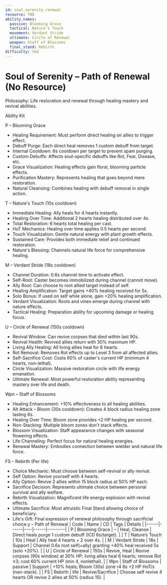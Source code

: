 ```yaml
---
id: soul.serenity.renewal
resource: TBD
ability_names:
  passive: Blooming Grace
  tactical: Nature's Touch
  movement: Verdant Stride
  ultimate: Circle of Renewal
  weapon: Staff of Blossoms
  final_stand: Rebirth
difficulty: tbd
---
```


# Soul of Serenity – Path of Renewal (No Resource)

Philosophy: Life restoration and renewal through healing mastery and revival abilities.

Ability Kit

P – Blooming Grace
- Healing Requirement: Must perform direct healing on allies to trigger effect.
- Debuff Purge: Each direct heal removes 1 custom debuff from target.
- Internal Cooldown: 6s cooldown per target to prevent spam purging.
- Custom Debuffs: Affects soul-specific debuffs like Rot, Fear, Disease, etc.
- Grace Visualization: Healing effects gain floral, blooming particle effects.
- Purification Mastery: Represents healing that goes beyond mere restoration.
- Natural Cleansing: Combines healing with debuff removal in single action.

T – Nature's Touch (10s cooldown)
- Immediate Healing: Ally heals for 4 hearts instantly.
- Healing Over Time: Additional 2 hearts healing distributed over 4s.
- Total Restoration: 6 hearts total healing per cast.
- HoT Mechanics: Healing over time applies 0.5 hearts per second.
- Touch Visualization: Gentle natural energy with plant growth effects.
- Sustained Care: Provides both immediate relief and continued restoration.
- Nature's Blessing: Channels natural life force for comprehensive healing.

M – Verdant Stride (18s cooldown)
- Channel Duration: 0.6s channel time to activate effect.
- Self-Root: Caster becomes immobilized during channel (cannot move).
- Ally Root: Can choose to root allied target instead of self.
- Healing Amplification: Target gains +40% healing received for 5s.
- Solo Bonus: If used on self while alone, gain +20% healing amplification.
- Verdant Visualization: Roots and vines emerge during channel with nature effects.
- Tactical Healing: Preparation ability for upcoming damage or healing focus.

U – Circle of Renewal (150s cooldown)
- Revival Window: Can revive corpses that died within last 90s.
- Revival Health: Revived allies return with 30% maximum HP.
- Living Ally Healing: All living allies heal for 6 hearts.
- Rot Removal: Removes Rot effects up to Level 3 from all affected allies.
- Self-Sacrifice Cost: Costs 60% of caster's current HP (minimum 4 hearts, non-lethal).
- Circle Visualization: Massive restoration circle with life energy emanation.
- Ultimate Renewal: Most powerful restoration ability representing mastery over life and death.

Wpn – Staff of Blossoms
- Healing Enhancement: +10% effectiveness to all healing abilities.
- Alt Attack – Bloom (30s cooldown): Creates 4 block radius healing zone lasting 6s.
- Healing Over Time: Bloom zone provides +2 HP healing per second.
- Non-Stacking: Multiple bloom zones don't stack effects.
- Blossom Visualization: Staff appearance changes with seasonal flowering effects.
- Life Channeling: Perfect focus for natural healing energies.
- Renewal Mastery: Embodies connection between wielder and natural life force.

FS – Rebirth (Per life)
- Choice Mechanic: Must choose between self-revival or ally revival.
- Self Option: Revive yourself with 4 hearts.
- Ally Option: Revive 2 allies within 15 block radius at 50% HP each.
- Sacrifice Decision: Represents ultimate choice between personal survival and ally welfare.
- Rebirth Visualization: Magnificent life energy explosion with revival effects.
- Ultimate Sacrifice: Most altruistic Final Stand allowing choice of beneficiary.
- Life's Gift: Final expression of renewal philosophy through sacrificial choice.y – Path of Renewal
| Code | Name | CD | Tags | Details |
|------|------|----|------|---------|
| P | Blooming Grace | – | Heal, Cleanse | Direct heals purge 1 custom debuff (ICD 6s/target). |
| T | Nature’s Touch | 10s | Heal | Ally heal 4 hearts + 2 over 4s. |
| M | Verdant Stride | 18s | Support | Channel 0.6s root self(+ally) granting +40% heal received 5s (solo +20%). |
| U | Circle of Renewal | 150s | Revive, Heal | Revive corpses (90s window) at 30% HP; living allies heal 6 hearts; remove Rot ≤3; cost 60% current HP (min 4, nonlethal). |
| Wpn | Staff of Blossoms | passive | Support | +10% heals; Bloom (30s) zone r4 6s +2 HP HoT/s (non-stack). |
| FS | Rebirth | life | Revive/Sacrifice | Choose self revive 4 hearts OR revive 2 allies at 50% (radius 15). |